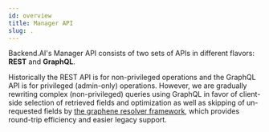 ```yaml
---
id: overview
title: Manager API
slug: .
---
```


Backend.AI's Manager API consists of two sets of APIs in different flavors: **REST** and **GraphQL**.

Historically the REST API is for non-privileged operations and the GraphQL API is for privileged (admin-only) operations.
However, we are gradually rewriting complex (non-privileged) queries using GraphQL in favor of client-side selection of retrieved fields and optimization as well as skipping of un-requested fields by [the graphene resolver framework](https://graphene-python.org/), which provides round-trip efficiency and easier legacy support.

